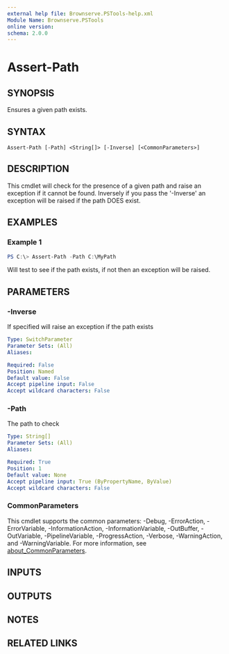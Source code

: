 ```yaml
---
external help file: Brownserve.PSTools-help.xml
Module Name: Brownserve.PSTools
online version:
schema: 2.0.0
---
```


# Assert-Path

## SYNOPSIS

Ensures a given path exists.

## SYNTAX

```text
Assert-Path [-Path] <String[]> [-Inverse] [<CommonParameters>]
```

## DESCRIPTION

This cmdlet will check for the presence of a given path and raise an exception if it cannot be found.
Inversely if you pass the '-Inverse' an exception will be raised if the path DOES exist.

## EXAMPLES

### Example 1

```powershell
PS C:\> Assert-Path -Path C:\MyPath
```

Will test to see if the path exists, if not then an exception will be raised.

## PARAMETERS

### -Inverse

If specified will raise an exception if the path exists

```yaml
Type: SwitchParameter
Parameter Sets: (All)
Aliases:

Required: False
Position: Named
Default value: False
Accept pipeline input: False
Accept wildcard characters: False
```

### -Path

The path to check

```yaml
Type: String[]
Parameter Sets: (All)
Aliases:

Required: True
Position: 1
Default value: None
Accept pipeline input: True (ByPropertyName, ByValue)
Accept wildcard characters: False
```

### CommonParameters

This cmdlet supports the common parameters: -Debug, -ErrorAction, -ErrorVariable, -InformationAction, -InformationVariable, -OutBuffer, -OutVariable, -PipelineVariable, -ProgressAction, -Verbose, -WarningAction, and -WarningVariable. For more information, see [about_CommonParameters](http://go.microsoft.com/fwlink/?LinkID=113216).

## INPUTS

## OUTPUTS

## NOTES

## RELATED LINKS
